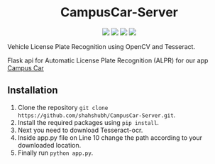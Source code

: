 <div align="center">

# CampusCar-Server

[![](https://img.shields.io/badge/Made_In-Python-blue?style=for-the-badge&logo=python)](https://www.python.org/)
[![](https://img.shields.io/badge/Made_With-Flask-yellow?style=for-the-badge&logo=flask)](https://flask.palletsprojects.com/en/1.1.x/quickstart/)
[![](https://img.shields.io/badge/Made_With-OpenCV-green?style=for-the-badge&logo=opencv)](https://opencv.org/)
[![](https://img.shields.io/badge/IDE-Visual_Studio_Code-red?style=for-the-badge&logo=visual-studio-code)](https://code.visualstudio.com/ "Visual Studio Code")

</div>

Vehicle License Plate Recognition using OpenCV and Tesseract.

Flask api for Automatic License Plate Recognition (ALPR) for our app [Campus Car](https://github.com/shahshubh/CampusCar)

## Installation

1. Clone the repository `git clone https://github.com/shahshubh/CampusCar-Server.git`.
2. Install the required packages using `pip install`.
3. Next you need to download Tesseract-ocr.
4. Inside app.py file on Line 10 change the path according to your downloaded location.
5. Finally run `python app.py`.